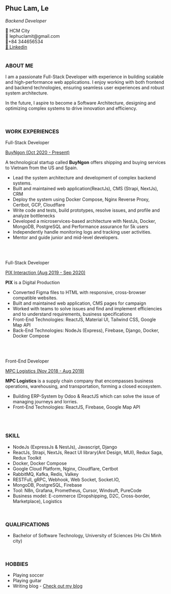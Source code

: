 <!-- ## Phuc Lam, Le -->
<h2 class="portfolio-fullName">Phuc Lam, Le</h2>

_Backend Developer_

<div class="portfolio-contact">
   <div>📍 HCM City</div>
   <div>📧 lephuclamit@gmail.com</div>
   <div>📱+84 344656534</div>
   <a href="https://facebook.com/phuclam534">🔗 Linkedin</a>
</div>

<br>

### ABOUT ME

<p class="portfolio-content">
I am a passionate Full-Stack Developer with experience in building scalable and high-performance web applications. I enjoy working with both frontend and backend technologies, ensuring seamless user experiences and robust system architecture.</p>

<p class="portfolio-content">In the future, I aspire to become a Software Architecture, designing and optimizing complex systems to drive innovation and efficiency.</p>
</p>

<br>

### WORK EXPERIENCES

<div class="portfolio-experience">
   <p class="experience-title">Full-Stack Developer</p>
   <a href="https://buyngon.com" class="experience-title">BuyNgon<span class="experience-time"> (Oct 2020 - Present)</span></a>
   <p class="portfolio-content italic">A technological startup called <strong>BuyNgon</strong> offers shipping and buying services to Vietnam from the US and Spain.</p>
   <ul>
      <li class="portfolio-content">Lead the system architecture and development of complex backend systems.</li>
      <li class="portfolio-content">Built and maintained web application(ReactJs), CMS (Strapi, NextJs), CRM </li>
      <li class="portfolio-content">Deploy the system using Docker Compose, Nginx Reverse Proxy, Certbot, GCP, Cloudflare</li>
      <li class="portfolio-content">Write code and tests, build prototypes, resolve issues, and profile and analyze bottlenecks</li>
      <li class="portfolio-content">Developed a microservices-based architecture with NestJs, Docker, MongoDB, PostgreSQL and Performance assurance for 5k users</li>
      <li class="portfolio-content">Independently handle monitoring logs and tracking user activities.</li>
      <li class="portfolio-content">Mentor and guide junior and mid-level developers.</li>
   </ul>
</dv>

<br>
<br>

<div class="portfolio-experience">
   <p class="experience-title">Full-Stack Developer</p>
   <a href="https://pix.com.vn" class="experience-title">PIX Interaction<span class="experience-time"> (Aug 2019 - Sep 2020)</span></a>
   <p class="portfolio-content italic"><strong>PIX</strong> is a Digital Production </p>
   <ul>
      <li class="portfolio-content">Converted Figma files to HTML with responsive, cross-browser compatible websites.</li>
      <li class="portfolio-content">Built and maintained web application, CMS pages for campaign</li>
      <li class="portfolio-content">Worked with teams to solve issues and find and implement efficiencies and to understand requirements, business specifications</li>
      <li class="portfolio-content">Front-End Technologies: ReactJS, Material UI, Tailwind CSS, Google Map API</li>
      <li class="portfolio-content">Back-End Technologies: NodeJs (Express), Firebase, Django, Docker, Docker Compose</li>
   </ul>
</div>

<br>
<br>
<div class="portfolio-experience">
   <p class="experience-title">Front-End Developer</p>
   <a href="https://mpc.net.vn" class="experience-title">MPC Logistics<span class="experience-time"> (Nov 2018 - Aug 2019)</span></a>
   <p class="portfolio-content italic"><strong>MPC Logistics</strong> is a supply chain company that encompasses business operations, warehousing, and transportation, forming a closed ecosystem.</p>
  <ul>
      <li class="portfolio-content"> Building ERP-System by Odoo & ReactJS which can solve the issue of
managing journeys and lorries.</li>
      <li class="portfolio-content">Front-End Technologies: ReactJS, Firebase, Google Map API</li>
   </ul> 
</div>

<br>
<br>

### SKILL

<ul>
   <li class="portfolio-content">NodeJs (ExpressJs & NestJs), Javascript, Django</li>
   <li class="portfolio-content">ReactJs, Strapi, NextJs, React UI library(Ant Design, MUI), Redux Saga, Redux Toolkit</li>
   <li class="portfolio-content">Docker, Docker Compose</li>
   <li class="portfolio-content">Google Cloud Platform, Nginx, Cloudflare, Certbot</li>
   <li class="portfolio-content">RabbitMQ, Kafka, Redis, Valkey</li>
   <li class="portfolio-content">RESTFull, gRPC, Webhook, Web Socket, Socket.IO, </li>
   <li class="portfolio-content">MongoDB, PostgreSQL, Firebase</li>
   <li class="portfolio-content"><span class="note">Tool:</span> N8n, Grafana, Prometheus, Cursor, Windsuft, PureCode</li>     
   <li class="portfolio-content"><span class="note">Business model:</span> E-commerce (Dropshipping, D2C, Cross-border, Marketplace), Logistics</li>
</ul>

<br>

### QUALIFICATIONS

<ul>
   <li class="portfolio-content">Bachelor of Software Technology, University of Sciences (Ho Chi Minh city)</li>
</ul>

<br>

### HOBBIES

<ul>
   <li class="portfolio-content">Playing soccer</li>
   <li class="portfolio-content">Playing guitar</li>
   <li class="portfolio-content">Writing blog - <a href="/blog">Check out my blog</a></li>
</ul>
